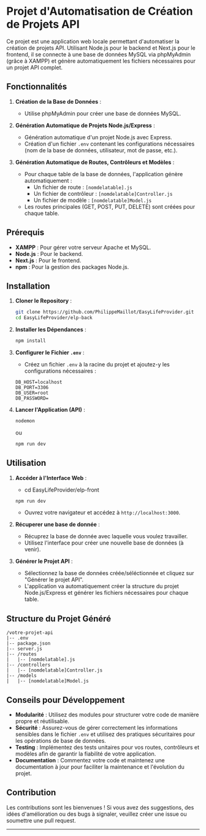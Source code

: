 # Projet d'Automatisation de Création de Projets API

Ce projet est une application web locale permettant d'automatiser la création de projets API. Utilisant Node.js pour le backend et Next.js pour le frontend, il se connecte à une base de données MySQL via phpMyAdmin (grâce à XAMPP) et génère automatiquement les fichiers nécessaires pour un projet API complet.

## Fonctionnalités

1. **Création de la Base de Données** :
    - Utilise phpMyAdmin pour créer une base de données MySQL.
    
2. **Génération Automatique de Projets Node.js/Express** :
    - Génération automatique d'un projet Node.js avec Express.
    - Création d'un fichier `.env` contenant les configurations nécessaires (nom de la base de données, utilisateur, mot de passe, etc.).

3. **Génération Automatique de Routes, Contrôleurs et Modèles** :
    - Pour chaque table de la base de données, l'application génère automatiquement :
        - Un fichier de route : `[nomdelatable].js`
        - Un fichier de contrôleur : `[nomdelatable]Controller.js`
        - Un fichier de modèle : `[nomdelatable]Model.js`
    - Les routes principales (GET, POST, PUT, DELETE) sont créées pour chaque table.

## Prérequis

- **XAMPP** : Pour gérer votre serveur Apache et MySQL.
- **Node.js** : Pour le backend.
- **Next.js** : Pour le frontend.
- **npm** : Pour la gestion des packages Node.js.

## Installation

1. **Cloner le Repository** :
    ```bash
    git clone https://github.com/PhilippeMaillot/EasyLifeProvider.git
    cd EasyLifeProvider/elp-back
    ```

2. **Installer les Dépendances** :
    ```bash
    npm install
    ```

3. **Configurer le Fichier `.env`** :
    - Créez un fichier `.env` à la racine du projet et ajoutez-y les configurations nécessaires :
    ```
    DB_HOST=localhost
    DB_PORT=3306
    DB_USER=root
    DB_PASSWORD=
    ```

4. **Lancer l'Application (API)** :
    ```bash
    nodemon
    ```
    ou
     ```bash
    npm run dev
    ```

## Utilisation

1. **Accéder à l'Interface Web** :
    - cd EasyLifeProvider/elp-front
    ```bash
    npm run dev
    ```
    - Ouvrez votre navigateur et accédez à `http://localhost:3000`.

2. **Récuperer une base de donnée** :
    - Récuprez la base de donnée avec laquelle vous voulez travailler.
    - Utilisez l'interface pour créer une nouvelle base de données (à venir).

3. **Générer le Projet API** :
    - Sélectionnez la base de données créée/séléctionnée et cliquez sur "Générer le projet API".
    - L'application va automatiquement créer la structure du projet Node.js/Express et générer les fichiers nécessaires pour chaque table.

## Structure du Projet Généré

```
/votre-projet-api
|-- .env
|-- package.json
|-- server.js
|-- /routes
|   |-- [nomdelatable].js
|-- /controllers
|   |-- [nomdelatable]Controller.js
|-- /models
|   |-- [nomdelatable]Model.js
```

## Conseils pour Développement

- **Modularité** : Utilisez des modules pour structurer votre code de manière propre et réutilisable.
- **Sécurité** : Assurez-vous de gérer correctement les informations sensibles dans le fichier `.env` et utilisez des pratiques sécuritaires pour les opérations de base de données.
- **Testing** : Implémentez des tests unitaires pour vos routes, contrôleurs et modèles afin de garantir la fiabilité de votre application.
- **Documentation** : Commentez votre code et maintenez une documentation à jour pour faciliter la maintenance et l'évolution du projet.

## Contribution

Les contributions sont les bienvenues ! Si vous avez des suggestions, des idées d'amélioration ou des bugs à signaler, veuillez créer une issue ou soumettre une pull request.

---
